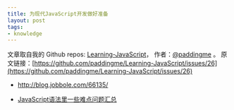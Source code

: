 ```yaml
---
title: 为现代JavaScript开发做好准备
layout: post
tags:
- knowledge
---
```



 文章取自我的 Github  repos: [Learning-JavaScript](https://github.com/paddingme/Learning-JavaScript)， 作者：[@paddingme](http://padding.me/about.html) 。 
  原文链接：[https://github.com/paddingme/Learning-JavaScript/issues/26](https://github.com/paddingme/Learning-JavaScript/issues/26)

- http://blog.jobbole.com/66135/

- [JavaScript语法里一些难点问题汇总](http://www.codeceo.com/article/javascript-problems.html)